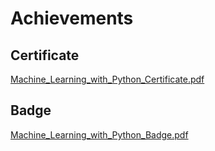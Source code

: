 

# Achievements
## Certificate
[Machine_Learning_with_Python_Certificate.pdf](https://prod-files-secure.s3.us-west-2.amazonaws.com/03e82b26-cccb-4906-bb56-adabcbdc0655/0f35a87e-0c16-48ac-af62-4e4cc34c6a19/Machine_Learning_with_Python_Certificate.pdf?X-Amz-Algorithm=AWS4-HMAC-SHA256&X-Amz-Content-Sha256=UNSIGNED-PAYLOAD&X-Amz-Credential=AKIAT73L2G45GO43JXI4%2F20241119%2Fus-west-2%2Fs3%2Faws4_request&X-Amz-Date=20241119T141526Z&X-Amz-Expires=3600&X-Amz-Signature=612cde7b85059d42f76737f277ed4fb7568525ca02ec84d5b89ac2f705799225&X-Amz-SignedHeaders=host&x-id=GetObject)
## Badge
[Machine_Learning_with_Python_Badge.pdf](https://prod-files-secure.s3.us-west-2.amazonaws.com/03e82b26-cccb-4906-bb56-adabcbdc0655/ff622a22-73d6-44e3-9c7b-e89a8e61b7aa/Machine_Learning_with_Python_Badge.pdf?X-Amz-Algorithm=AWS4-HMAC-SHA256&X-Amz-Content-Sha256=UNSIGNED-PAYLOAD&X-Amz-Credential=AKIAT73L2G45GO43JXI4%2F20241119%2Fus-west-2%2Fs3%2Faws4_request&X-Amz-Date=20241119T141526Z&X-Amz-Expires=3600&X-Amz-Signature=49e2ad8bbf3ace886e893cb75c0bab6508f9002c0a83cbe1095b2e9147872ee3&X-Amz-SignedHeaders=host&x-id=GetObject)